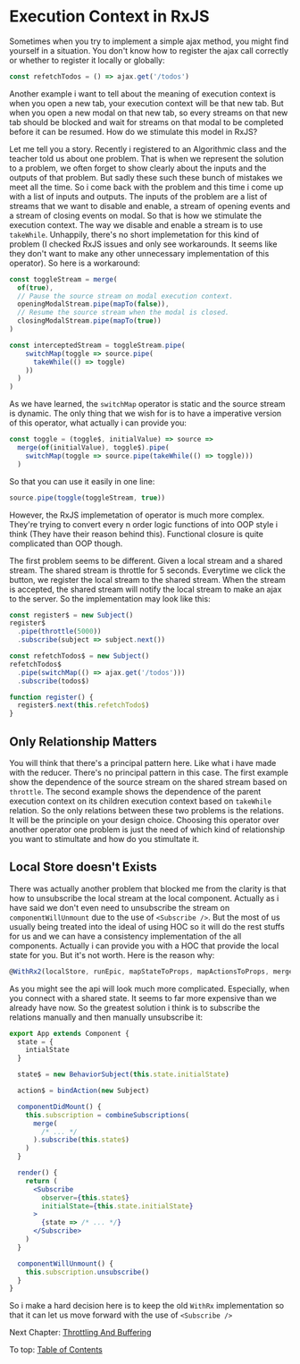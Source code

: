 # Execution Context in RxJS

Sometimes when you try to implement a simple ajax method, you might find yourself in a situation. You don't know how to register the ajax call correctly or whether to register it locally or globally:

```jsx
const refetchTodos = () => ajax.get('/todos')
```

Another example i want to tell about the meaning of execution context is when you open a new tab, your execution context will be that new tab. But when you open a new modal on that new tab, so every streams on that new tab should be blocked and wait for streams on that modal to be completed before it can be resumed. How do we stimulate this model in RxJS?

Let me tell you a story. Recently i registered to an Algorithmic class and the teacher told us about one problem. That is when we represent the solution to a problem, we often forget to show clearly about the inputs and the outputs of that problem. But sadly these such these bunch of mistakes we meet all the time. So i come back with the problem and this time i come up with a list of inputs and outputs. The inputs of the problem are a list of streams that we want to disable and enable, a stream of opening events and a stream of closing events on modal. So that is how we stimulate the execution context. The way we disable and enable a stream is to use `takeWhile`. Unhappily, there's no short implemetation for this kind of problem (I checked RxJS issues and only see workarounds. It seems like they don't want to make any other unnecessary implementation of this operator). So here is a workaround:

```jsx
const toggleStream = merge(
  of(true),
  // Pause the source stream on modal execution context.
  openingModalStream.pipe(mapTo(false)),
  // Resume the source stream when the modal is closed.
  closingModalStream.pipe(mapTo(true))
)

const interceptedStream = toggleStream.pipe(
    switchMap(toggle => source.pipe(
      takeWhile(() => toggle)
    ))
  )
)
```

As we have learned, the `switchMap` operator is static and the source stream is dynamic. The only thing that we wish for is to have a imperative version of this operator, what actually i can provide you:

```jsx
const toggle = (toggle$, initialValue) => source =>
  merge(of(initialValue), toggle$).pipe(
    switchMap(toggle => source.pipe(takeWhile(() => toggle)))
  )
```

So that you can use it easily in one line:

```jsx
source.pipe(toggle(toggleStream, true))
```

However, the RxJS implemetation of operator is much more complex. They're trying to convert every n order logic functions of into OOP style i think (They have their reason behind this). Functional closure is quite complicated than OOP though.

The first problem seems to be different. Given a local stream and a shared stream. The shared stream is throttle for 5 seconds. Everytime we click the button, we register the local stream to the shared stream. When the stream is accepted, the shared stream will notify the local stream to make an ajax to the server. So the implementation may look like this:

```jsx
const register$ = new Subject()
register$
  .pipe(throttle(5000))
  .subscribe(subject => subject.next())

const refetchTodos$ = new Subject()
refetchTodos$
  .pipe(switchMap(() => ajax.get('/todos')))
  .subscribe(todos$)

function register() {
  register$.next(this.refetchTodo$)
}
```

## Only Relationship Matters

You will think that there's a principal pattern here. Like what i have made with the reducer. There's no principal pattern in this case. The first example show the dependence of the source stream on the shared stream based on `throttle`. The second example shows the dependence of the parent execution context on its children execution context based on `takeWhile` relation. So the only relations between these two problems is the relations. It will be the principle on your design choice. Choosing this operator over another operator one problem is just the need of which kind of relationship you want to stimultate and how do you stimultate it.

## Local Store doesn't Exists

There was actually another problem that blocked me from the clarity is that how to unsubscribe the local stream at the local component. Actually as i have said we don't even need to unsubscribe the stream on `componentWillUnmount` due to the use of `<Subscribe />`. But the most of us usually being treated into the ideal of using HOC so it will do the rest stuffs for us and we can have a consistency implementation of the all components. Actually i can provide you with a HOC that provide the local state for you. But it's not worth. Here is the reason why:

```js
@WithRx2(localStore, runEpic, mapStateToProps, mapActionsToProps, mergeProps, initialStateOrPreload, ...blaBlaBla)
```

As you might see the api will look much more complicated. Especially, when you connect with a shared state. It seems to far more expensive than we already have now. So the greatest solution i think is to subscribe the relations manually and then manually unsubscribe it:

```jsx
export App extends Component {
  state = {
    intialState
  }

  state$ = new BehaviorSubject(this.state.initialState)

  action$ = bindAction(new Subject)

  componentDidMount() {
    this.subscription = combineSubscriptions(
      merge(
        /* ... */
      ).subscribe(this.state$)
    )
  }

  render() {
    return (
      <Subscribe
        observer={this.state$}
        initialState={this.state.initialState}
      >
        {state => /* ... */}
      </Subscribe>
    )
  }

  componentWillUnmount() {
    this.subscription.unsubscribe()
  }
}
```

So i make a hard decision here is to keep the old `WithRx` implementation so that it can let us move forward with the use of `<Subscribe />`

Next Chapter: [Throttling And Buffering](ThrottlingAndBuffering.md)

To top: [Table of Contents](Wiki.md)

